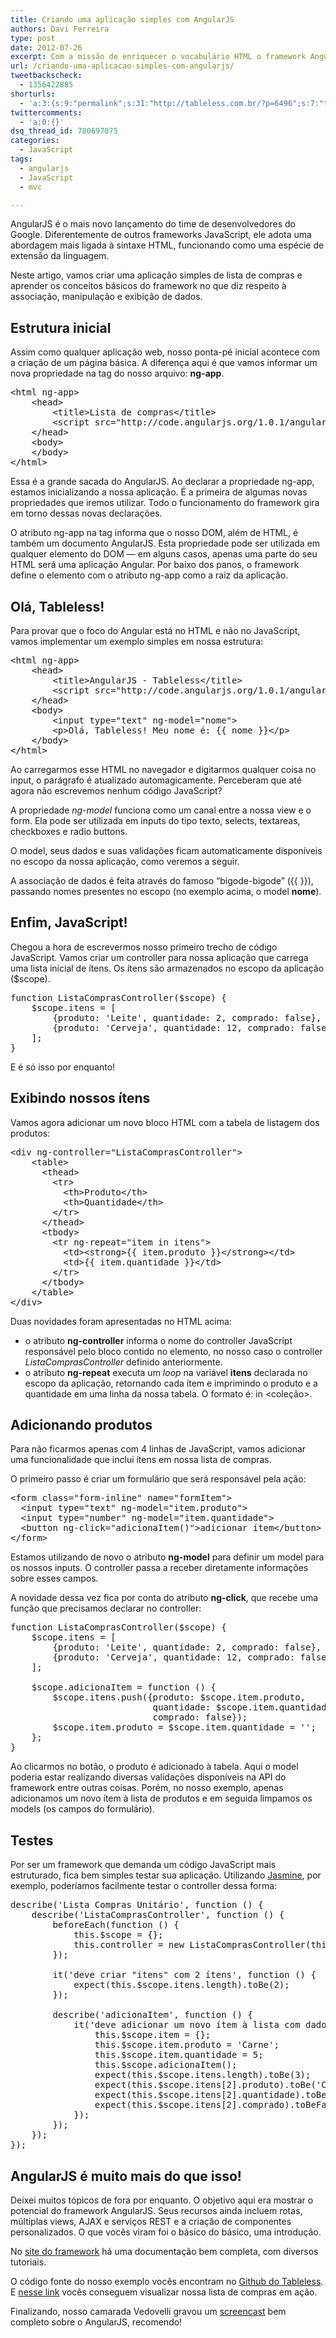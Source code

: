 ```yaml
---
title: Criando uma aplicação simples com AngularJS
authors: Davi Ferreira
type: post
date: 2012-07-26
excerpt: Com a missão de enriquecer o vocabulário HTML o framework AngularJS chega com a marca Google de simplicidade e promete um workflow diferente para os desenvolvedores.
url: /criando-uma-aplicacao-simples-com-angularjs/
tweetbackscheck:
  - 1356422885
shorturls:
  - 'a:3:{s:9:"permalink";s:31:"http://tableless.com.br/?p=6496";s:7:"tinyurl";s:26:"http://tinyurl.com/bu5nx7l";s:4:"isgd";s:19:"http://is.gd/VvUXaS";}'
twittercomments:
  - 'a:0:{}'
dsq_thread_id: 780697075
categories:
  - JavaScript
tags:
  - angularjs
  - JavaScript
  - mvc

---
```

AngularJS é o mais novo lançamento do time de desenvolvedores do Google. Diferentemente de outros frameworks JavaScript, ele adota uma abordagem mais ligada à sintaxe HTML, funcionando como uma espécie de extensão da linguagem.

Neste artigo, vamos criar uma aplicação simples de lista de compras e aprender os conceitos básicos do framework no que diz respeito à associação, manipulação e exibição de dados.

## Estrutura inicial

Assim como qualquer aplicação web, nosso ponta-pé inicial acontece com a criação de um página básica. A diferença aqui é que vamos informar um nova propriedade na tag do nosso arquivo: **ng-app**.

<pre class="lang-html">&lt;html ng-app&gt;
    &lt;head&gt;
        &lt;title&gt;Lista de compras&lt;/title&gt;
        &lt;script src="http://code.angularjs.org/1.0.1/angular-1.0.1.min.js"&gt;&lt;/script&gt;
    &lt;/head&gt;
    &lt;body&gt;
    &lt;/body&gt;
&lt;/html&gt;</pre>

Essa é a grande sacada do AngularJS. Ao declarar a propriedade ng-app, estamos inicializando a nossa aplicação. É a primeira de algumas novas propriedades que iremos utilizar. Todo o funcionamento do framework gira em torno dessas novas declarações.

O atributo ng-app na tag informa que o nosso DOM, além de HTML, é também um documento AngularJS. Esta propriedade pode ser utilizada em qualquer elemento do DOM &mdash; em alguns casos, apenas uma parte do seu HTML será uma aplicação Angular. Por baixo dos panos, o framework define o elemento com o atributo ng-app como a raiz da aplicação.

## Olá, Tableless!

Para provar que o foco do Angular está no HTML e não no JavaScript, vamos implementar um exemplo simples em nossa estrutura:

<pre class="lang-html">&lt;html ng-app&gt;
    &lt;head&gt;
        &lt;title&gt;AngularJS - Tableless&lt;/title&gt;
        &lt;script src="http://code.angularjs.org/1.0.1/angular-1.0.1.min.js"&gt;&lt;/script&gt;
    &lt;/head&gt;
    &lt;body&gt;
        &lt;input type="text" ng-model="nome"&gt;
        &lt;p&gt;Olá, Tableless! Meu nome é: {{ nome }}&lt;/p&gt;
    &lt;/body&gt;
&lt;/html&gt;</pre>

Ao carregarmos esse HTML no navegador e digitarmos qualquer coisa no input, o parágrafo é atualizado automagicamente. Perceberam que até agora não escrevemos nenhum código JavaScript?

A propriedade _ng-model_ funciona como um canal entre a nossa view e o form. Ela pode ser utilizada em inputs do tipo texto, selects, textareas, checkboxes e radio buttons. 

O model, seus dados e suas validações ficam automaticamente disponíveis no escopo da nossa aplicação, como veremos a seguir.

A associação de dados é feita através do famoso &#8220;bigode-bigode&#8221; ({{ }}), passando nomes presentes no escopo (no exemplo acima, o model **nome**).

## Enfim, JavaScript!

Chegou a hora de escrevermos nosso primeiro trecho de código JavaScript. Vamos criar um controller para nossa aplicação que carrega uma lista inicial de ítens. Os ítens são armazenados no escopo da aplicação ($scope).

<pre class="lang-javascript">function ListaComprasController($scope) {
    $scope.itens = [
        {produto: 'Leite', quantidade: 2, comprado: false},
        {produto: 'Cerveja', quantidade: 12, comprado: false}
    ];
}</pre>

E é só isso por enquanto!

## Exibindo nossos ítens

Vamos agora adicionar um novo bloco HTML com a tabela de listagem dos produtos:

<pre class="lang-html">&lt;div ng-controller="ListaComprasController"&gt;
    &lt;table&gt;
      &lt;thead&gt;
        &lt;tr&gt;
          &lt;th&gt;Produto&lt;/th&gt;
          &lt;th&gt;Quantidade&lt;/th&gt;
        &lt;/tr&gt;
      &lt;/thead&gt;
      &lt;tbody&gt;
        &lt;tr ng-repeat="item in itens"&gt;
          &lt;td&gt;&lt;strong&gt;{{ item.produto }}&lt;/strong&gt;&lt;/td&gt;
          &lt;td&gt;{{ item.quantidade }}&lt;/td&gt;
        &lt;/tr&gt;
      &lt;/tbody&gt;
    &lt;/table&gt;
&lt;/div&gt;</pre>

Duas novidades foram apresentadas no HTML acima:

  * o atributo **ng-controller** informa o nome do controller JavaScript responsável pelo bloco contido no elemento, no nosso caso o controller _ListaComprasController_ definido anteriormente. 
  * o atributo **ng-repeat** executa um _loop_ na variável **itens** declarada no escopo da aplicação, retornando cada ítem e imprimindo o produto e a quantidade em uma linha da nossa tabela. O formato é: <retorno> in <coleção>. 

## Adicionando produtos

Para não ficarmos apenas com 4 linhas de JavaScript, vamos adicionar uma funcionalidade que inclui ítens em nossa lista de compras.

O primeiro passo é criar um formulário que será responsável pela ação:

<pre class="lang-html">&lt;form class="form-inline" name="formItem"&gt;
  &lt;input type="text" ng-model="item.produto"&gt;
  &lt;input type="number" ng-model="item.quantidade"&gt;
  &lt;button ng-click="adicionaItem()"&gt;adicionar ítem&lt;/button&gt;
&lt;/form&gt;</pre>

Estamos utilizando de novo o atributo **ng-model** para definir um model para os nossos inputs. O controller passa a receber diretamente informações sobre esses campos.

A novidade dessa vez fica por conta do atributo **ng-click**, que recebe uma função que precisamos declarar no controller:

<pre class="lang-javascript">function ListaComprasController($scope) {
    $scope.itens = [
        {produto: 'Leite', quantidade: 2, comprado: false},
        {produto: 'Cerveja', quantidade: 12, comprado: false}
    ];

    $scope.adicionaItem = function () {
        $scope.itens.push({produto: $scope.item.produto,
                           quantidade: $scope.item.quantidade,
                           comprado: false});
        $scope.item.produto = $scope.item.quantidade = '';
    };
}</pre>

Ao clicarmos no botão, o produto é adicionado à tabela. Aqui o model poderia estar realizando diversas validações disponíveis na API do framework entre outras coisas. Porém, no nosso exemplo, apenas adicionamos um novo ítem à lista de produtos e em seguida limpamos os models (os campos do formulário).

## Testes

Por ser um framework que demanda um código JavaScript mais estruturado, fica bem simples testar sua aplicação. Utilizando <a href="http://tableless.com.br/testando-seu-codigo-jquery-com-jasmine-parte-1/" target="_blank">Jasmine</a>, por exemplo, poderíamos facilmente testar o controller dessa forma:

<pre class="lang-javascript">describe('Lista Compras Unitário', function () {
    describe('ListaComprasController', function () {
        beforeEach(function () {
            this.$scope = {};
            this.controller = new ListaComprasController(this.$scope);
        });

        it('deve criar "itens" com 2 ítens', function () {
            expect(this.$scope.itens.length).toBe(2);
        });

        describe('adicionaItem', function () {
            it('deve adicionar um novo ítem à lista com dados do escopo', function () {
                this.$scope.item = {};
                this.$scope.item.produto = 'Carne';
                this.$scope.item.quantidade = 5;
                this.$scope.adicionaItem();
                expect(this.$scope.itens.length).toBe(3);
                expect(this.$scope.itens[2].produto).toBe('Carne');
                expect(this.$scope.itens[2].quantidade).toBe(5);
                expect(this.$scope.itens[2].comprado).toBeFalse;
            });
        });
    });
});</pre>

## AngularJS é muito mais do que isso!

Deixei muitos tópicos de fora por enquanto. O objetivo aqui era mostrar o potencial do framework AngularJS. Seus recursos ainda incluem rotas, múltiplas views, AJAX e serviços REST e a criação de componentes personalizados. O que vocês viram foi o básico do básico, uma introdução.

No <a href="http://angularjs.org/" target="_blank">site do framework</a> há uma documentação bem completa, com diversos tutoriais.

O código fonte do nosso exemplo vocês encontram no <a href="https://github.com/tableless/exemplos/tree/gh-pages/angularjs/lista-compras/" target="_blank">Github do Tableless</a>. E <a href="http://tableless.github.com/exemplos/angularjs/lista-compras/" target="_blank">nesse link</a> vocês conseguem visualizar nossa lista de compras em ação.

Finalizando, nosso camarada Vedovelli gravou um <a href="http://blog.vedovelli.com.br/?p=1946" target="_blank">screencast</a> bem completo sobre o AngularJS, recomendo!